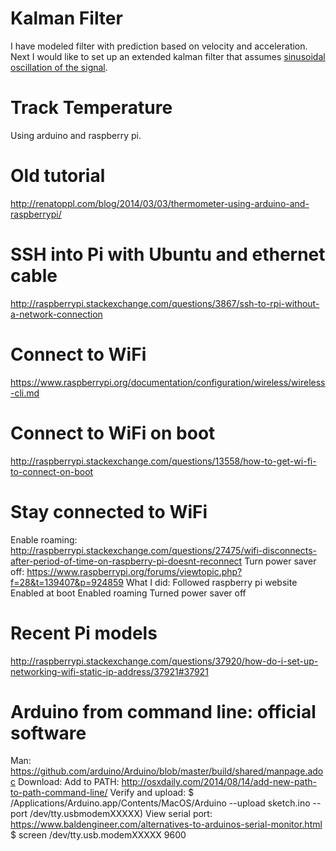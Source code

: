 # Kalman Filter
I have modeled filter with prediction based on velocity and acceleration. Next I would like to set up an extended kalman filter that assumes [sinusoidal oscillation of the signal](http://iaac.technion.ac.il/workshops/2010/KFhandouts/LectKF10.pdf).

# Track Temperature
Using arduino and raspberry pi.

# Old tutorial
http://renatoppl.com/blog/2014/03/03/thermometer-using-arduino-and-raspberrypi/

# SSH into Pi with Ubuntu and ethernet cable
http://raspberrypi.stackexchange.com/questions/3867/ssh-to-rpi-without-a-network-connection

# Connect to WiFi
https://www.raspberrypi.org/documentation/configuration/wireless/wireless-cli.md

# Connect to WiFi on boot
http://raspberrypi.stackexchange.com/questions/13558/how-to-get-wi-fi-to-connect-on-boot

# Stay connected to WiFi
Enable roaming: http://raspberrypi.stackexchange.com/questions/27475/wifi-disconnects-after-period-of-time-on-raspberry-pi-doesnt-reconnect
Turn power saver off: https://www.raspberrypi.org/forums/viewtopic.php?f=28&t=139407&p=924859
What I did:
	Followed raspberry pi website
	Enabled at boot
	Enabled roaming
	Turned power saver off

# Recent Pi models
http://raspberrypi.stackexchange.com/questions/37920/how-do-i-set-up-networking-wifi-static-ip-address/37921#37921

# Arduino from command line: official software
Man: https://github.com/arduino/Arduino/blob/master/build/shared/manpage.adoc
Download:
Add to PATH: http://osxdaily.com/2014/08/14/add-new-path-to-path-command-line/
Verify and upload:
$ /Applications/Arduino.app/Contents/MacOS/Arduino --upload sketch.ino --port /dev/tty.usbmodemXXXXX)
View serial port: https://www.baldengineer.com/alternatives-to-arduinos-serial-monitor.html
$ screen /dev/tty.usb.modemXXXXX 9600

